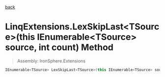 ﻿

[back](/IronSphere.Extensions/types/LinqExtensions)

# LinqExtensions.LexSkipLast&lt;TSource&gt;(this IEnumerable&lt;TSource&gt; source, int count) Method

> Assembly: IronSphere.Extensions

```csharp
IEnumerable<TSource> LexSkipLast<TSource>(this IEnumerable<TSource> source, int count);
```



 